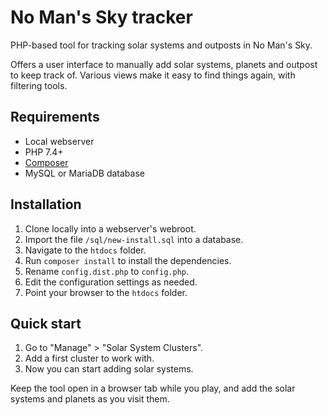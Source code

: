 # No Man's Sky tracker

PHP-based tool for tracking solar systems and outposts in No Man's Sky.

Offers a user interface to manually add solar systems, planets and outpost 
to keep track of. Various views make it easy to find things again, with
filtering tools.

## Requirements

- Local webserver
- PHP 7.4+
- [Composer](https://getcomposer.org/)
- MySQL or MariaDB database

## Installation

1) Clone locally into a webserver's webroot.
2) Import the file `/sql/new-install.sql` into a database.
3) Navigate to the `htdocs` folder.
4) Run `composer install` to install the dependencies.
5) Rename `config.dist.php` to `config.php`.
6) Edit the configuration settings as needed.
7) Point your browser to the `htdocs` folder.

## Quick start

1) Go to "Manage" > "Solar System Clusters".
2) Add a first cluster to work with.
3) Now you can start adding solar systems.

Keep the tool open in a browser tab while you play, and add the solar
systems and planets as you visit them.
